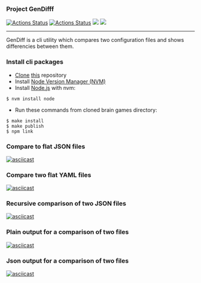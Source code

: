 ### Project GenDifff
[![Actions Status](https://github.com/sergey712lab/frontend-project-lvl2/workflows/hexlet-check/badge.svg)](https://github.com/sergey712lab/frontend-project-lvl2/actions)
[![Actions Status](https://github.com/sergey712lab/frontend-project-lvl2/workflows/linter/badge.svg)](https://github.com/sergey712lab/frontend-project-lvl2/actions)
<a href="https://codeclimate.com/github/sergey712lab/frontend-project-lvl2/maintainability"><img src="https://api.codeclimate.com/v1/badges/8434f0c2879c6280057c/maintainability" /></a>
<a href="https://codeclimate.com/github/sergey712lab/frontend-project-lvl2/test_coverage"><img src="https://api.codeclimate.com/v1/badges/8434f0c2879c6280057c/test_coverage" /></a>
____
GenDiff is a cli utility which compares two configuration files and shows differencies between them.

### Install cli  packages
* [Clone](https://help.github.com/en/github/using-git/which-remote-url-should-i-use#cloning-with-https-urls-recommended) [this](https://github.com/sergey712lab/frontend-project-lvl2.git) repository
* Install [Node Version Manager (NVM)](https://github.com/nvm-sh/nvm#install--update-script)
* Install [Node.js](https://github.com/nvm-sh/nvm#usage) with nvm:
```
$ nvm install node
```
* Run these commands from cloned brain games directory:
```
$ make install
$ make publish
$ npm link
```

### Compare to flat JSON files
[![asciicast](https://asciinema.org/a/12moFxSYchW5KdFJ8oLIODaQs.svg)](https://asciinema.org/a/12moFxSYchW5KdFJ8oLIODaQs)

### Compare two flat YAML files
[![asciicast](https://asciinema.org/a/CHKjdav0Sh3XrEOQDcxNzFg2S.svg)](https://asciinema.org/a/CHKjdav0Sh3XrEOQDcxNzFg2S)

### Recursive comparison of two JSON files
[![asciicast](https://asciinema.org/a/AMREVADPEvP43g9BWGqMjysoy.svg)](https://asciinema.org/a/AMREVADPEvP43g9BWGqMjysoy)

### Plain output for a comparison of two files
[![asciicast](https://asciinema.org/a/JazLgYTCbylTn0Nxt1JrFLPgY.svg)](https://asciinema.org/a/JazLgYTCbylTn0Nxt1JrFLPgY)

### Json output for a comparison of two files
[![asciicast](https://asciinema.org/a/VdBo5yQdekFhtvAu1EJsWtPCb.svg)](https://asciinema.org/a/VdBo5yQdekFhtvAu1EJsWtPCb)

